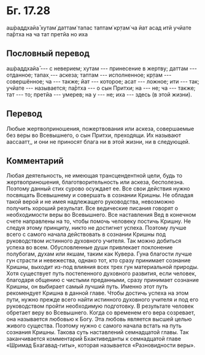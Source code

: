 # Бг. 17.28
аш́раддхайа̄ хутам̇ даттам̇
тапас таптам̇ кр̣там̇ ча йат
асад итй учйате па̄ртха
на ча тат претйа но иха
## Пословный перевод

аш́раддхайа̄ --- с неверием; хутам --- принесение в жертву; даттам ---
отданное; тапах̣ --- аскеза; таптам --- исполненное; кр̣там ---
совершённое; ча --- также; йат --- которое; асат --- ложное; ити ---
так; учйате --- называется; па̄ртха --- о сын Притхи; на --- не; ча ---
также; тат --- то; претйа --- умерев; на у --- не; иха --- здесь (в этой
жизни).

## Перевод

Любые жертвоприношения, пожертвования или аскеза, совершаемые без веры
во Всевышнего, о сын Притхи, преходящи. Их называют аассаатт,, и они не
приносят блага ни в этой жизни, ни в следующей.

## Комментарий

Любая деятельность, не имеющая трансцендентной цели, будь то
жертвоприношения, благотворительность или аскеза, бесполезна. Поэтому
данный стих сурово осуждает ее. Все свои действия нужно посвящать
Всевышнему и совершать в сознании Кришны. Не обладая такой верой и не
имея надлежащего руководства, невозможно получить хороший результат. Все
ведические писания говорят о необходимости веры во Всевышнего. Все
наставления Вед в конечном счете направлены на то, чтобы помочь человеку
постичь Кришну. Не следуя этому принципу, никто не достигнет успеха.
Поэтому лучше всего с самого начала действовать в сознании Кришны под
руководством истинного духовного учителя. Так можно добиться успеха во
всем. Обусловленные души привлекает поклонение полубогам, духам или
якшам, таким как Кувера. Гуна благости лучше гун страсти и невежества,
однако тот, кто сразу принимает сознание Кришны, выходит из-под влияния
всех трех гун материальной природы. Хотя существует путь постепенного
духовного развития, если человек, благодаря общению с чистыми
преданными, сразу принимает сознание Кришны, он выбирает самый лучший
путь. Именно этот путь рекомендует Кришна в данной главе. Чтобы достичь
успеха на этом пути, нужно прежде всего найти истинного духовного
учителя и под его руководством пройти необходимую подготовку. В
результате человек обретает веру во Всевышнего. Когда со временем его
вера созревает, она называется любовью к Богу. Эта любовь является
высшей целью живого существа. Поэтому нужно с самого начала встать на
путь сознания Кришны. Такова суть наставлений семнадцатой главы. Так
заканчивается комментарий Бхактиведанты к семнадцатой главе «Шримад
Бхагавад-гиты», которая называется «Разновидности веры».
